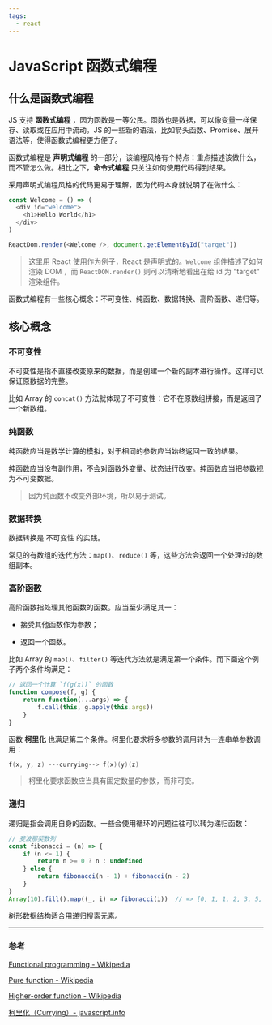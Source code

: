 ```yaml
---
tags:
  - react
---
```


# JavaScript 函数式编程

## 什么是函数式编程

JS 支持 **函数式编程** ，因为函数是一等公民。函数也是数据，可以像变量一样保存、读取或在应用中流动。JS 的一些新的语法，比如箭头函数、Promise、展开语法等，使得函数式编程更方便了。

函数式编程是 **声明式编程** 的一部分，该编程风格有个特点：重点描述该做什么，而不管怎么做。相比之下，**命令式编程** 只关注如何使用代码得到结果。

采用声明式编程风格的代码更易于理解，因为代码本身就说明了在做什么：

```js
const Welcome = () => (
  <div id="welcome">
    <h1>Hello World</h1>
  </div>
)

ReactDom.render(<Welcome />, document.getElementById("target"))
```

> 这里用 React 使用作为例子，React 是声明式的。`Welcome` 组件描述了如何渲染 DOM ，而 `ReactDOM.render()` 则可以清晰地看出在给 id 为 "target" 渲染组件。

函数式编程有一些核心概念：不可变性、纯函数、数据转换、高阶函数、递归等。

## 核心概念

### 不可变性

不可变性是指不直接改变原来的数据，而是创建一个新的副本进行操作。这样可以保证原数据的完整。

比如 Array 的 `concat()` 方法就体现了不可变性：它不在原数组拼接，而是返回了一个新数组。

### 纯函数

纯函数应当是数学计算的模拟，对于相同的参数应当始终返回一致的结果。

纯函数应当没有副作用，不会对函数外变量、状态进行改变。纯函数应当把参数视为不可变数据。

> 因为纯函数不改变外部环境，所以易于测试。

### 数据转换

数据转换是 不可变性 的实践。

常见的有数组的迭代方法：`map()`、`reduce()` 等，这些方法会返回一个处理过的数组副本。

### 高阶函数

高阶函数指处理其他函数的函数。应当至少满足其一：

* 接受其他函数作为参数；

* 返回一个函数。

比如 Array 的 `map()`、`filter()` 等迭代方法就是满足第一个条件。而下面这个例子两个条件均满足：

```js
// 返回一个计算 `f(g(x))` 的函数
function compose(f, g) {
    return function(...args) => {
        f.call(this, g.apply(this.args))
    }
}
```

函数 **柯里化** 也满足第二个条件。柯里化要求将多参数的调用转为一连串单参数调用：

```c
f(x, y, z) ---currying--> f(x)(y)(z)
```

> 柯里化要求函数应当具有固定数量的参数，而非可变。

### 递归

递归是指会调用自身的函数。一些会使用循环的问题往往可以转为递归函数：

```js
// 斐波那契数列
const fibonacci = (n) => {
    if (n <= 1) {
        return n >= 0 ? n : undefined
    } else {
        return fibonacci(n - 1) + fibonacci(n - 2)
    }
}
Array(10).fill().map((_, i) => fibonacci(i))  // => [0, 1, 1, 2, 3, 5, 8, 13, 21, 34]
```

树形数据结构适合用递归搜索元素。

---

### 参考

[Functional programming - Wikipedia](https://en.wikipedia.org/wiki/Functional_programming)

[Pure function - Wikipedia](https://en.wikipedia.org/wiki/Pure_function)

[Higher-order function - Wikipedia](https://en.wikipedia.org/wiki/Higher-order_function)

[柯里化（Currying）- javascript.info](https://zh.javascript.info/currying-partials)
